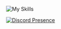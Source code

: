 ![My Skills](https://skillicons.dev/icons?i=arch,rust,js,html,css,discord,idea,debian,kali,linux,docker,git,github,gmail,gradle,gtk,java,neovim,vim,npm,obsidian,ps,powershell,pr,pycharm,py,qt,raspberrypi,svg,tailwind,ubuntu,unity,visualstudio,vscode,ae,au,bash,c,cs,cpp,clion,cmake)

[![Discord Presence](https://lanyard.cnrad.dev/api/1042049056953868338?theme=dark&animated=false&idleMessage=prob%20coding)](https://discord.com/users/1042049056953868338)
